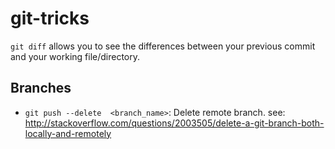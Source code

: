 # git-tricks
`git diff` allows you to see the differences between your previous commit and your working file/directory.

## Branches
- `git push --delete  <branch_name>`: Delete remote branch.  see: http://stackoverflow.com/questions/2003505/delete-a-git-branch-both-locally-and-remotely
